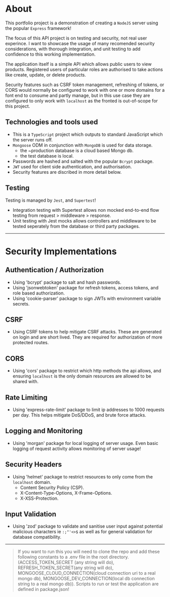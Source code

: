 # About

This portfolio project is a demonstration of creating a `NodeJS` server using the popular `Express` framework!

The focus of this API project is on testing and security, not real user experince. I want to showcase the usage of many recomended security considerations, with thorough integration, and unit testing to add confidence to this working implementation.

The application itself is a simple API which allows public users to view products. Registered users of particular roles are authorised to take actions like create, update, or delete products.

Security features such as CSRF token management, refreshing of tokens, or CORS would normally be configured to work with one or more domains for a font end to consume and partly manage, but in this use case they are configured to only work with `localhost` as the fronted is out-of-scope for this project.

## Technologies and tools used

- This is a `TypeScript` project which outputs to standard JavaScript which the server runs off.
- `Mongoose` ODM in conjunction with `MongoDB` is used for data storage.
  - the ~production database is a cloud based Mongo db.
  - the test database is local.
- Passwords are hashed and salted with the popular `Bcrypt` package.
- `JWT` used for client side authentication, and authorisation.
- Security features are discribed in more detail below.

## Testing

Testing is managed by `Jest`, and `Supertest`!

- Integration testing with Supertest allows non mocked end-to-end flow testing from request > middleware > response.
- Unit testing with Jest mocks allows controllers and middleware to be tested seperately from the database or third party packages.

---

# Security Implementations

## Authentication / Authorization

- Using 'bcrypt' package to salt and hash passwords.
- Using 'jsonwebtoken' package for refresh tokens, access tokens, and role based authorization.
- Using 'cookie-parser' package to sign JWTs with environment variable secrets.

## CSRF

- Using CSRF tokens to help mitigate CSRF attacks. These are generated on login and are short lived. They are required for authorization of more protected routes.

## CORS

- Using 'cors' package to restrict which http methods the api allows, and ensuring `localhost` is the only domain resources are allowed to be shared with.

## Rate Limiting

- Using 'express-rate-limit' package to limit ip addresses to 1000 requests per day. This helps mitigate DoS/DDoS, and brute force attacks.

## Logging and Monitoring

- Using 'morgan' package for local logging of server usage. Even basic logging of request activity allows monitoring of server usage!

## Security Headers

- Using 'helmet' package to restrict resources to only come from the `localhost` domain.
  - Content Security Policy (CSP).
  - X-Content-Type-Options, X-Frame-Options.
  - X-XSS-Protection.

## Input Validation

- Using 'zod' package to validate and sanitise user input against potential malicious characters ie `:;"'<>$` as well as for general validation for database compatibility.

---

> If you want to run this you will need to clone the repo and add these following constants to a .env file in the root directory. (ACCESS_TOKEN_SECRET (any string will do), REFRESH_TOKEN_SECRET(any string will do), MONGOOSE_CLOUD_CONNECTION(cloud connection uri to a real mongo db), MONGOOSE_DEV_CONNECTION(local db connection string to a real mongo db)). Scripts to run or test the application are defined in package.json!
